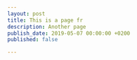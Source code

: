 ```yaml
---
layout: post
title: This is a page fr
description: Another page
publish_date: 2019-05-07 00:00:00 +0200
published: false

---
```

